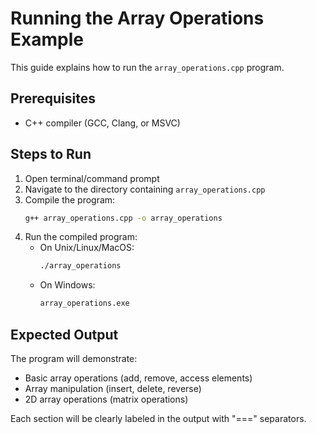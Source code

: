# Running the Array Operations Example

This guide explains how to run the `array_operations.cpp` program.

## Prerequisites

- C++ compiler (GCC, Clang, or MSVC)

## Steps to Run

1. Open terminal/command prompt
2. Navigate to the directory containing `array_operations.cpp`
3. Compile the program:
   ```bash
   g++ array_operations.cpp -o array_operations
   ```
4. Run the compiled program:
   - On Unix/Linux/MacOS:
     ```bash
     ./array_operations
     ```
   - On Windows:
     ```bash
     array_operations.exe
     ```

## Expected Output

The program will demonstrate:
- Basic array operations (add, remove, access elements)
- Array manipulation (insert, delete, reverse)
- 2D array operations (matrix operations)

Each section will be clearly labeled in the output with "===" separators. 